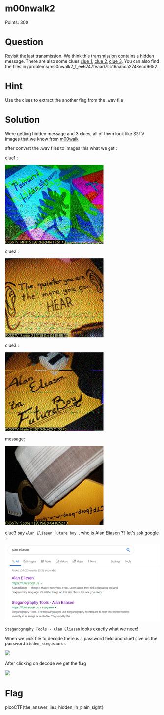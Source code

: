 # m00nwalk2

Points: 300

# Question

Revisit the last transmission. We think this [transmission](message.wav) contains a hidden message. There are also some clues [clue 1](clue1.wav), [clue 2](clue2.wav), [clue 3](clue3.wav). You can also find the files in /problems/m00nwalk2_1_ee6747feaad7bc16aa5ca2743ecd9652.

# Hint 

Use the clues to extract the another flag from the .wav file

# Solution

Were getting hidden message and 3 clues, all of them look like SSTV images that we know from [m00walk](https://github.com/netanelc305/picoCTF-2019/tree/master/Forensics/m00nwalk)

after convert the .wav files to images this what we get :

clue1 :

![](clue1.jpg)

clue2 :

![](clue2.jpg)

clue3 :

![](clue3.jpg)

message:

![](message.jpg)


clue3 say ```Alan Eliasen Future boy ```, who is Alan Eliasen ?? let's ask google ..

![](moon1.png)


```Steganography Tools - Alan Eliasen``` looks exactly what we need!


When we pick file to decode there is a password field and clue1 give us the password ```hidden_stegosaurus```

![](moon2.png)

After clicking on decode we get the flag 

![](moon3.png)


# Flag
picoCTF{the_answer_lies_hidden_in_plain_sight}

